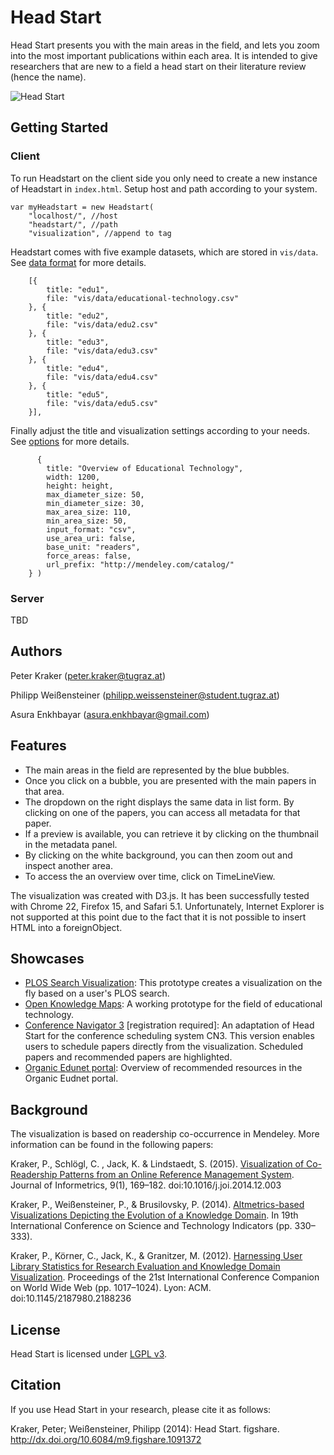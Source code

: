 # Head Start

Head Start presents you with the main areas in the field, and lets you zoom into
the most important publications within each area. It is intended to give
researchers that are new to a field a head start on their literature review
(hence the name).

![Head Start](http://science.okfn.org/files/2013/12/headstart.png)

## Getting Started

### Client

To run Headstart on the client side you only need to create a new instance of Headstart in `index.html`. Setup host and path according to your system. 

    var myHeadstart = new Headstart(
        "localhost/", //host
        "headstart/", //path
        "visualization", //append to tag

Headstart comes with five example datasets, which are stored in `vis/data`. See [data format](doc/README.md#data-format) for more details.

        [{
            title: "edu1",
            file: "vis/data/educational-technology.csv"
        }, {
            title: "edu2",
            file: "vis/data/edu2.csv"
        }, {
            title: "edu3",
            file: "vis/data/edu3.csv"
        }, {
            title: "edu4",
            file: "vis/data/edu4.csv"
        }, {
            title: "edu5",
            file: "vis/data/edu5.csv"
        }],

Finally adjust the title and visualization settings according to your needs. See [options](doc/README.md#visualisation-settings) for more details.

          {
            title: "Overview of Educational Technology",
            width: 1200,
            height: height,
            max_diameter_size: 50,
            min_diameter_size: 30,
            max_area_size: 110,
            min_area_size: 50,
            input_format: "csv",
            use_area_uri: false,
            base_unit: "readers",
            force_areas: false,
            url_prefix: "http://mendeley.com/catalog/"
        } )

### Server

TBD

## Authors

Peter Kraker (peter.kraker@tugraz.at)

Philipp Weißensteiner (philipp.weissensteiner@student.tugraz.at)

Asura Enkhbayar (asura.enkhbayar@gmail.com)

## Features

* The main areas in the field are represented by the blue bubbles.
* Once you click on a bubble, you are presented with the main papers in that area.
* The dropdown on the right displays the same data in list form. By clicking on one of the papers, you can access all metadata for that paper.
* If a preview is available, you can retrieve it by clicking on the thumbnail in the metadata panel.
* By clicking on the white background, you can then zoom out and inspect another area.
* To access the an overview over time, click on TimeLineView.

The visualization was created with D3.js. It has been successfully tested with Chrome 22, Firefox 15, and Safari 5.1. Unfortunately, Internet Explorer is not supported at this point due to the fact that it is not possible to insert HTML into a foreignObject.

## Showcases

* [PLOS Search Visualization](http://openknowledgemaps.org/mozfest): This prototype creates a visualization on the fly based on a user's PLOS search.
* [Open Knowledge Maps](http://openknowledgemaps.org): A working prototype for the field of educational technology. 
* [Conference Navigator 3](http://halley.exp.sis.pitt.edu/cn3/visualization.php?conferenceID=131) [registration required]: An adaptation of Head Start for the conference scheduling system CN3. This version enables users to schedule papers directly from the visualization. Scheduled papers and recommended papers are highlighted.
* [Organic Edunet portal](http://organic-edunet.eu/en/#/recommended): Overview of recommended resources in the Organic Eudnet portal.


## Background

The visualization is based on readership co-occurrence in Mendeley. More information can be found in the following papers:

Kraker, P., Schlögl, C. , Jack, K. & Lindstaedt, S. (2015). [Visualization of Co-Readership Patterns from an Online Reference Management System](http://arxiv.org/abs/1409.0348). Journal of Informetrics, 9(1), 169–182. doi:10.1016/j.joi.2014.12.003

Kraker, P., Weißensteiner, P., & Brusilovsky, P. (2014). [Altmetrics-based Visualizations Depicting the Evolution of a Knowledge Domain](http://know-center.tugraz.at/download_extern/papers/sti_visualization_evolution_kraker_etal.pdf). In 19th International Conference on Science and Technology Indicators (pp. 330–333).

Kraker, P., Körner, C., Jack, K., & Granitzer, M. (2012). [Harnessing User Library Statistics for Research Evaluation and Knowledge Domain Visualization](http://know-center.tugraz.at/download_extern/papers/user_library_statistics.pdf). Proceedings of the 21st International Conference Companion on World Wide Web (pp. 1017–1024). Lyon: ACM. doi:10.1145/2187980.2188236


## License
Head Start is licensed under [LGPL v3](http://www.gnu.org/copyleft/lesser.html).


## Citation
If you use Head Start in your research, please cite it as follows:

Kraker, Peter; Weißensteiner, Philipp (2014): Head Start. figshare. http://dx.doi.org/10.6084/m9.figshare.1091372
